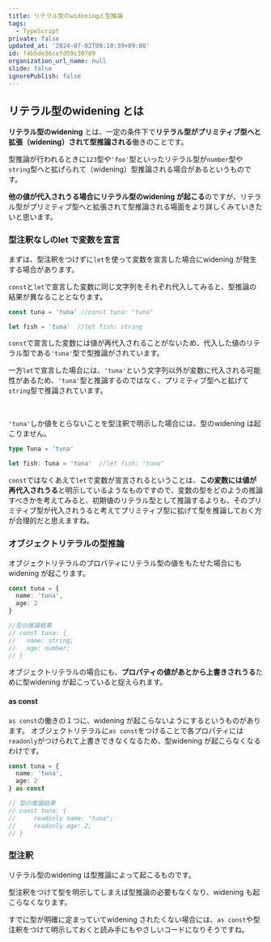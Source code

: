 ```yaml
---
title: リテラル型のwideningと型推論
tags:
  - TypeScript
private: false
updated_at: '2024-07-02T09:10:39+09:00'
id: f4b5de36cefd59c30789
organization_url_name: null
slide: false
ignorePublish: false
---
```

## リテラル型のwidening とは
**リテラル型のwidening** とは、一定の条件下で**リテラル型がプリミティブ型へと拡張（widening）されて型推論される**働きのことです。

型推論が行われるときに`123`型や`'foo'`型といったリテラル型が`number`型や`string`型へと拡げられて（widening）型推論される場合があるというものです。

**他の値が代入されうる場合にリテラル型のwidening が起こる**のですが、リテラル型がプリミティブ型へと拡張されて型推論される場面をより詳しくみていきたいと思います。

### 型注釈なしのlet で変数を宣言
まずは、型注釈をつけずに`let`を使って変数を宣言した場合にwidening が発生する場合があります。

`const`と`let`で宣言した変数に同じ文字列をそれぞれ代入してみると、型推論の結果が異なることとなります。
```ts
const tuna = 'tuna' //const tuna: "tuna"

let fish = 'tuna'  //let fish: string
```
`const`で宣言した変数には値が再代入されることがないため、代入した値のリテラル型である`'tuna'`型で型推論がされています。

一方`let`で宣言した場合には、`'tuna'`という文字列以外が変数に代入される可能性があるため、`'tuna'`型と推論するのではなく、プリミティブ型へと拡げて`string`型で推論されています。

<br/>

`'tuna'`しか値をとらないことを型注釈で明示した場合には、型のwidening は起こりません。
```ts
type Tuna = 'tuna'

let fish: Tuna = 'tuna'  //let fish: "tuna"
```

`const`ではなくあえて`let`で変数が宣言されるということは、**この変数には値が再代入されうる**と明示しているようなものですので、変数の型をどのようの推論すべきかを考えてみると、初期値のリテラル型として推論するよりも、そのプリミティブ型が代入されうると考えてプリミティブ型に拡げて型を推論しておく方が合理的だと思えますね。

### オブジェクトリテラルの型推論
オブジェクトリテラルのプロパティにリテラル型の値をもたせた場合にもwidening が起こります。
```ts
const tuna = {
  name: 'tuna',
  age: 2
}

//型の推論結果
// const tuna: {
//   name: string;
//   age: number;
// }
```
オブジェクトリテラルの場合にも、**プロパティの値があとから上書きされうる**ために型widening が起こっていると捉えられます。

#### as const
`as const`の働きの１つに、widening が起こらないようにするというものがあります。
オブジェクトリテラルに`as const`をつけることで各プロパティには`readonly`がつけられて上書きできなくなるため、型widening が起こらなくなるわけです。
```ts
const tuna = {
  name: 'tuna',
  age: 2
} as const

// 型の推論結果
// const tuna: {
//     readonly name: "tuna";
//     readonly age: 2;
// }
```
### 型注釈
リテラル型のwidening は型推論によって起こるものです。

型注釈をつけて型を明示してしまえば型推論の必要もなくなり、widening も起こらなくなります。

すでに型が明確に定まっていてwidening されたくない場合には、`as const`や型注釈をつけて明示しておくと読み手にもやさしいコードになりそうですね。
